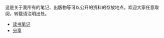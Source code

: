 这是关于我所有的笔记、出版物等可以公开的资料的存放地点，欢迎大家任意取阅，转载请注明出处。

* [读书笔记](book/orig/Reading_Notes/INDEX.md)
* [分享](book/orig/Shared/INDEX.md)
